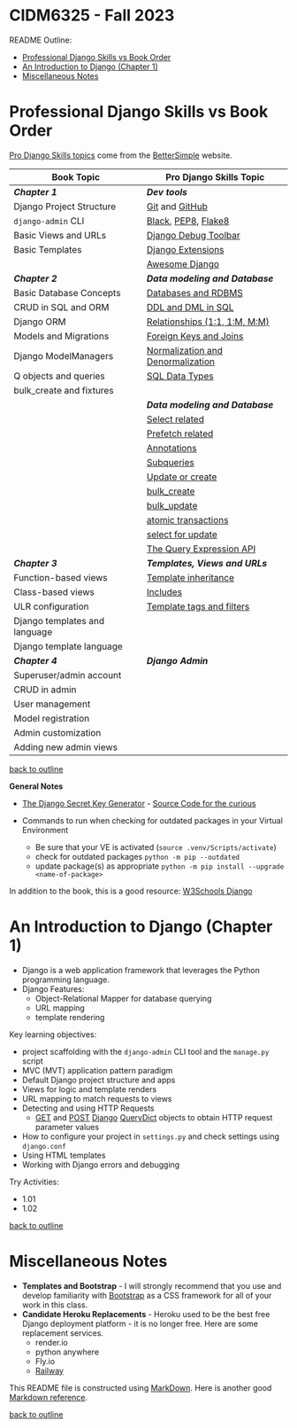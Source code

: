 # CIDM6325 - Fall 2023
README Outline:
* [Professional Django Skills vs Book Order](#professional-django-skills-vs-book-order) 
* [An Introduction to Django (Chapter 1)](#an-introduction-to-django-chapter-1)
* [Miscellaneous Notes](#miscellaneous-notes)

# Professional Django Skills vs Book Order

[Pro Django Skills topics](https://www.better-simple.com/django/2023/08/18/pro-djangonaut-skills/) come from the [BetterSimple](https://www.better-simple.com/portfolio/) website.

Book Topic                      | Pro Django Skills Topic
---                             | ---
***Chapter 1***                 | ***Dev tools***
Django Project Structure        | [Git](https://training.github.com/downloads/github-git-cheat-sheet/) and [GitHub](https://docs.github.com/en/get-started)  
`django-admin` CLI              | [Black](https://pypi.org/project/black/), [PEP8](https://pep8.org/), [Flake8](https://pypi.org/project/flake8/)
Basic Views and URLs            | [Django Debug Toolbar](https://django-debug-toolbar.readthedocs.io/en/latest/)
Basic Templates                 | [Django Extensions](https://pypi.org/project/django-extensions/)
&nbsp;                          | [Awesome Django](https://awesomedjango.org/)
***Chapter 2***                 | ***Data modeling and Database***
Basic Database Concepts         | [Databases and RDBMS](https://database.guide/what-is-a-database/)
CRUD in SQL and ORM             | [DDL and DML in SQL](https://database.guide/sql-tutorial-for-beginners/)
Django ORM                      | [Relationships (1:1, 1:M, M:M)](https://database.guide/database-relationships-explained/)
Models and Migrations           | [Foreign Keys and Joins](https://database.guide/sql-joins-tutorial/)
Django ModelManagers            | [Normalization and Denormalization](https://database.guide/what-is-normalization/)
Q objects and queries           | [SQL Data Types](https://database.guide/database-tutorial-part-1-about-databases-creating-databases-tables/)
bulk_create and fixtures        | &nbsp;
&nbsp;                          | ***Data modeling and Database***
&nbsp;                          | [Select related](https://docs.djangoproject.com/en/4.2/ref/models/querysets/#select-related)
&nbsp;                          | [Prefetch related](https://docs.djangoproject.com/en/4.2/ref/models/querysets/#prefetch-related)
&nbsp;                          | [Annotations](https://docs.djangoproject.com/en/4.2/ref/models/querysets/#django.db.models.query.QuerySet.annotate)
&nbsp;                          | [Subqueries](https://docs.djangoproject.com/en/4.2/ref/models/expressions/#subquery-expressions)
&nbsp;                          | [Update or create](https://docs.djangoproject.com/en/4.2/ref/models/querysets/#update-or-create)
&nbsp;                          | [bulk_create](https://docs.djangoproject.com/en/4.2/ref/models/querysets/#bulk-create)
&nbsp;                          | [bulk_update](https://docs.djangoproject.com/en/4.2/ref/models/querysets/#bulk-update)
&nbsp;                          | [atomic transactions](https://docs.djangoproject.com/en/4.2/topics/db/transactions/#django.db.transaction.atomic)
&nbsp;                          | [select for update](https://docs.djangoproject.com/en/4.2/ref/models/querysets/#select-for-update)
&nbsp;                          | [The Query Expression API](https://docs.djangoproject.com/en/4.2/ref/models/querysets/#select-for-update)
***Chapter 3***                 | ***Templates, Views and URLs***
Function-based views            | [Template inheritance](https://docs.djangoproject.com/en/4.2/ref/templates/language/#template-inheritance)
Class-based views               | [Includes](https://docs.djangoproject.com/en/4.2/ref/templates/builtins/#include)
ULR configuration               | [Template tags and filters](https://docs.djangoproject.com/en/4.2/ref/templates/builtins/#)
Django templates and language   | &nbsp;
Django template language        | &nbsp;
***Chapter 4***                 | ***Django Admin***
Superuser/admin account         | &nbsp;
CRUD in admin                   | &nbsp;
User management                 | &nbsp;
Model registration              | &nbsp;
Admin customization             | &nbsp;         
Adding new admin views          | &nbsp;



[back to outline](#cidm6325---fall-2023)

**General Notes**
* [The Django Secret Key Generator](https://django-secret-key-generator.netlify.app/) - [Source Code for the curious](https://github.com/RealOrangeOne/django-secret-key-generator)

* Commands to run when checking for outdated packages in your Virtual Environment
    * Be sure that your VE is activated (`source .venv/Scripts/activate`)
    * check for outdated packages `python -m pip --outdated`
    * update package(s) as appropriate `python -m pip install --upgrade <name-of-package>`

In addition to the book, this is a good resource: [W3Schools Django](https://www.w3schools.com/django/index.php)

# An Introduction to Django (Chapter 1)
* Django is a web application framework that leverages the Python programming language.
* Django Features:
    * Object-Relational Mapper for database querying
    * URL mapping
    * template rendering 

Key learning objectives:
* project scaffolding with the `django-admin` CLI tool and the `manage.py` script
* MVC (MVT) application pattern paradigm
* Default Django project structure and apps
* Views for logic and template renders
* URL mapping to match requests to views
* Detecting and using HTTP Requests
    * [GET](https://developer.mozilla.org/en-US/docs/Web/HTTP/Methods/GET) and [POST](https://developer.mozilla.org/en-US/docs/Web/HTTP/Methods/POST) [Django](https://www.djangoproject.com/) [QueryDict](https://docs.djangoproject.com/en/4.2/ref/request-response/#querydict-objects) objects to obtain HTTP request parameter values
* How to configure your project in `settings.py` and check settings using `django.conf`
* Using HTML templates
* Working with Django errors and debugging

Try Activities:
* 1.01
* 1.02

[back to outline](#cidm6325---fall-2023)

# Miscellaneous Notes
* **Templates and Bootstrap** - I will strongly recommend that you use and develop familiarity with [Bootstrap](https://getbootstrap.com/) as a CSS framework for all of your work in this class.
* **Candidate Heroku Replacements** - Heroku used to be the best free Django deployment platform - it is no longer free.  Here are some replacement services.
    * render.io
    * python anywhere
    * Fly.io
    * [Railway](https://railway.app/)

This README file is constructed using [MarkDown](https://www.markdownguide.org/basic-syntax).  Here is another good [Markdown reference](https://commonmark.org/help/).

[back to outline](#cidm6325---fall-2023)
